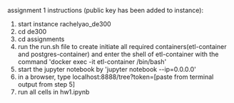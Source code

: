assignment 1 instructions (public key has been added to instance):
1. start instance rachelyao_de300
2. cd de300
3. cd assignments
4. run the run.sh file to create initiate all required containers(etl-container and postgres-container) and enter the shell of etl-container with the command 'docker exec -it etl-container /bin/bash'
6. start the jupyter notebook by 'jupyter notebook --ip=0.0.0.0'
7. in a browser, type localhost:8888/tree?token=[paste from terminal output from step 5]
8. run all cells in hw1.ipynb

